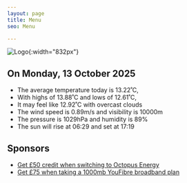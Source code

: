 ```yaml
---
layout: page
title: Menu
seo: Menu

---
```


![Logo](/images/logo.jpg){:width="832px"}

<!-- weather_marker starts -->
## On Monday, 13 October 2025

- The average temperature today is 13.22˚C,
- With highs of 13.88˚C and lows of 12.61˚C,
- It may feel like 12.92˚C with overcast clouds
- The wind speed is 0.89m/s and visibility is 10000m
- The pressure is 1029hPa and humidity is 89%
- The sun will rise at 06:29 and set at 17:19

<!-- weather_marker ends -->

## Sponsors

- [Get £50 credit when switching to Octopus Energy](https://bit.ly/3oD1nnS)
- [Get £75 when taking a 1000mb YouFibre broadband plan](https://aklam.io/91zWhU?)
